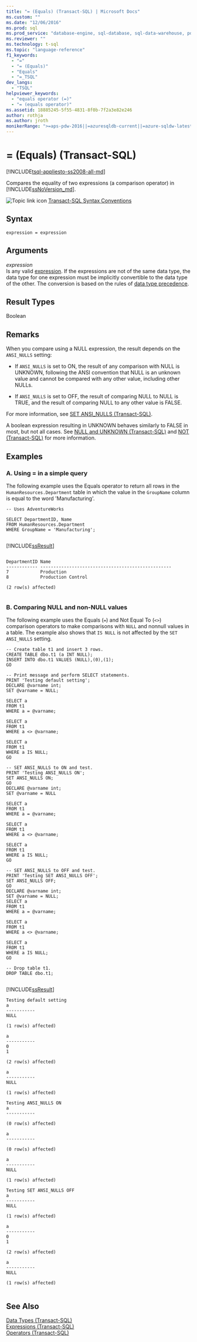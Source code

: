 ```yaml
---
title: "= (Equals) (Transact-SQL) | Microsoft Docs"
ms.custom: ""
ms.date: "12/06/2016"
ms.prod: sql
ms.prod_service: "database-engine, sql-database, sql-data-warehouse, pdw"
ms.reviewer: ""
ms.technology: t-sql
ms.topic: "language-reference"
f1_keywords: 
  - "="
  - "= (Equals)"
  - "Equals"
  - "=_TSQL"
dev_langs: 
  - "TSQL"
helpviewer_keywords: 
  - "equals operator (=)"
  - "= (equals operator)"
ms.assetid: 18885245-5f55-4831-8f0b-7f2a3e82e246
author: rothja
ms.author: jroth
monikerRange: ">=aps-pdw-2016||=azuresqldb-current||=azure-sqldw-latest||>=sql-server-2016||=sqlallproducts-allversions||>=sql-server-linux-2017||=azuresqldb-mi-current"
---
```

# = (Equals) (Transact-SQL)
[!INCLUDE[tsql-appliesto-ss2008-all-md](../../includes/tsql-appliesto-ss2008-all-md.md)]

  Compares the equality of two expressions (a comparison operator) in [!INCLUDE[ssNoVersion_md](../../includes/ssnoversion-md.md)].  
  
 ![Topic link icon](../../database-engine/configure-windows/media/topic-link.gif "Topic link icon") [Transact-SQL Syntax Conventions](../../t-sql/language-elements/transact-sql-syntax-conventions-transact-sql.md)  
  
## Syntax  
  
```  
expression = expression  
```  
  
## Arguments  
 *expression*  
 Is any valid [expression](../../t-sql/language-elements/expressions-transact-sql.md). If the expressions are not of the same data type, the data type for one expression must be implicitly convertible to the data type of the other. The conversion is based on the rules of [data type precedence](../../t-sql/data-types/data-type-precedence-transact-sql.md).  
  
## Result Types  
 Boolean  
  
## Remarks  
 When you compare using a NULL expression, the result depends on the `ANSI_NULLS` setting:  
  
-   If `ANSI_NULLS` is set to ON, the result of any comparison with NULL is UNKNOWN, following the ANSI convention that NULL is an unknown value and cannot be compared with any other value, including other NULLs.  
  
-   If `ANSI_NULLS` is set to OFF, the result of comparing NULL to NULL is TRUE, and the result of comparing NULL to any other value is FALSE.  

For more information, see [SET ANSI_NULLS &#40;Transact-SQL&#41;](../../t-sql/statements/set-ansi-nulls-transact-sql.md).
  
 A boolean expression resulting in UNKNOWN behaves similarly to FALSE in most, but not all cases. See [NULL and UNKNOWN &#40;Transact-SQL&#41;](../../t-sql/language-elements/null-and-unknown-transact-sql.md) and [NOT &#40;Transact-SQL&#41;](../../t-sql/language-elements/not-transact-sql.md) for more information.  
  
  
## Examples  
  
### A. Using = in a simple query  
 The following example uses the Equals operator to return all rows in the `HumanResources.Department` table in which the value in the `GroupName` column is equal to the word 'Manufacturing'.  
  
```  
-- Uses AdventureWorks  
  
SELECT DepartmentID, Name  
FROM HumanResources.Department  
WHERE GroupName = 'Manufacturing';  
  
```  
  
 [!INCLUDE[ssResult](../../includes/ssresult-md.md)]  
  
```  
  
DepartmentID Name  
------------ --------------------------------------------------  
7            Production  
8            Production Control  
  
(2 row(s) affected)  
  
```  
  
### B. Comparing NULL and non-NULL values  
 The following example uses the Equals (`=`) and Not Equal To (`<>`) comparison operators to make comparisons with `NULL` and nonnull values in a table. The example also shows that `IS NULL` is not affected by the `SET ANSI_NULLS` setting.  
  
```  
-- Create table t1 and insert 3 rows.  
CREATE TABLE dbo.t1 (a INT NULL);  
INSERT INTO dbo.t1 VALUES (NULL),(0),(1);  
GO  
  
-- Print message and perform SELECT statements.  
PRINT 'Testing default setting';  
DECLARE @varname int;   
SET @varname = NULL;  
  
SELECT a  
FROM t1   
WHERE a = @varname;  
  
SELECT a   
FROM t1   
WHERE a <> @varname;  
  
SELECT a   
FROM t1   
WHERE a IS NULL;  
GO  
  
-- SET ANSI_NULLS to ON and test.  
PRINT 'Testing ANSI_NULLS ON';  
SET ANSI_NULLS ON;  
GO  
DECLARE @varname int;  
SET @varname = NULL  
  
SELECT a   
FROM t1   
WHERE a = @varname;  
  
SELECT a   
FROM t1   
WHERE a <> @varname;  
  
SELECT a   
FROM t1   
WHERE a IS NULL;  
GO  
  
-- SET ANSI_NULLS to OFF and test.  
PRINT 'Testing SET ANSI_NULLS OFF';  
SET ANSI_NULLS OFF;  
GO  
DECLARE @varname int;  
SET @varname = NULL;  
SELECT a   
FROM t1   
WHERE a = @varname;  
  
SELECT a   
FROM t1   
WHERE a <> @varname;  
  
SELECT a   
FROM t1   
WHERE a IS NULL;  
GO  
  
-- Drop table t1.  
DROP TABLE dbo.t1;  
  
```  
  
 [!INCLUDE[ssResult](../../includes/ssresult-md.md)]  
  
```  
Testing default setting  
a  
-----------  
NULL  
  
(1 row(s) affected)  
  
a  
-----------  
0  
1  
  
(2 row(s) affected)  
  
a  
-----------  
NULL  
  
(1 row(s) affected)  
  
Testing ANSI_NULLS ON  
a  
-----------  
  
(0 row(s) affected)  
  
a  
-----------  
  
(0 row(s) affected)  
  
a  
-----------  
NULL  
  
(1 row(s) affected)  
  
Testing SET ANSI_NULLS OFF  
a  
-----------  
NULL  
  
(1 row(s) affected)  
  
a  
-----------  
0  
1  
  
(2 row(s) affected)  
  
a  
-----------  
NULL  
  
(1 row(s) affected)  
  
```  
  
## See Also  
 [Data Types &#40;Transact-SQL&#41;](../../t-sql/data-types/data-types-transact-sql.md)   
 [Expressions &#40;Transact-SQL&#41;](../../t-sql/language-elements/expressions-transact-sql.md)   
 [Operators &#40;Transact-SQL&#41;](../../t-sql/language-elements/operators-transact-sql.md)  
  
  
